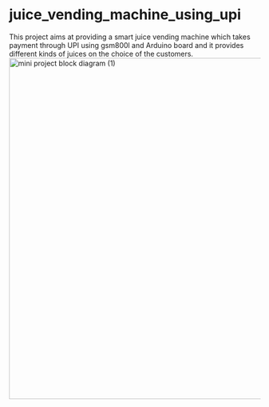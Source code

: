 # juice_vending_machine_using_upi
This project aims at providing a smart juice vending machine which takes payment through UPI using gsm800l and Arduino board and it provides different kinds of juices on the choice of the customers. 
<img width="684" alt="mini project block diagram (1)" src="https://github.com/soumysetu/juice_vending_machine_using_upi/assets/105278271/898c8f56-3c92-451f-bc49-d1f6899db61b">
